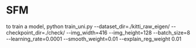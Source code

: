 # SFM
to train a model,
python train_uni.py --dataset_dir=./kitti_raw_eigen/ --checkpoint_dir=./check/ --img_width=416 --img_height=128 --batch_size=8 --learning_rate=0.0001 --smooth_weight=0.01 --explain_reg_weight 0.01
